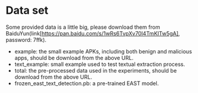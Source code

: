 Data set
====================

Some provided data is a little big, please download them from BaiduYun(link[https://pan.baidu.com/s/1wRs6TvpXv70l4TmKITw5gA], password: 7ffk).

+ example: the small example APKs, including both benign and malicious apps, should be download from the above URL.
+ text_example: small example used to test textual extraction process.
+ total: the pre-processed data used in the experiments, should be download from the above URL.
+ frozen_east_text_detection.pb: a pre-trained EAST model.
